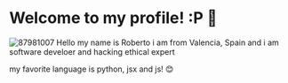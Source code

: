 # Welcome to my profile! :P 👋
![87981007](https://user-images.githubusercontent.com/87981007/133800006-198e4246-edc7-47a0-9f45-b99dccce8ae5.jpg)
Hello my name is Roberto i am from Valencia, Spain and i am software develoer and hacking ethical expert 

my favorite language is python, jsx and js! 😊

